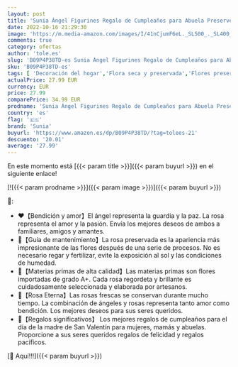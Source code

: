 ```yaml
---
layout: post
title: 'Sunia Ángel Figurines Regalo de Cumpleaños para Abuela Preserve Flowers Forever Rose Angel Regalo para Mujeres Mamá Abuela en Navidad Cumpleaños Regalo del día de la Madre'
date: 2022-10-16 21:29:30
image: 'https://m.media-amazon.com/images/I/41nCjumF6eL._SL500_._SL400_.jpg'
comments: true
category: ofertas
author: 'tole.es'
slug: 'B09P4P38TD-es Sunia Ángel Figurines Regalo de Cumpleaños para Abuela...'
sku: 'B09P4P38TD-es'
tags: [ 'Decoración del hogar','Flora seca y preservada','Flores preservadas','Hogar y cocina','navidad','sunia','🇪🇸', ]
actualPrice: 27.99 EUR
currency: EUR
price: 27.99
comparePrice: 34.99 EUR
prodname: 'Sunia Ángel Figurines Regalo de Cumpleaños para Abuela Preserve Flowers Forever Rose Angel Regalo para Mujeres Mamá Abuela en Navidad Cumpleaños Regalo del día de la Madre'
country: 'es'
flag: '🇪🇸'
brand: 'Sunia'
buyurl: 'https://www.amazon.es/dp/B09P4P38TD/?tag=tolees-21'
descuento: '20.01'
average: '27.99'
---
```


En este momento está [{{< param title >}}]({{< param buyurl >}}) en el siguiente enlace!

[![{{< param prodname >}}]({{< param image >}})]({{< param buyurl >}})

🔎:

- ❤️【Bendición y amor】El ángel representa la guardia y la paz. La rosa representa el amor y la pasión. Envía los mejores deseos de ambos a familiares, amigos y amantes.
- 📃【Guía de mantenimiento】La rosa preservada es la apariencia más impresionante de las flores después de una serie de procesos. No es necesario regar y fertilizar, evite la exposición al sol y las condiciones de humedad.
- 🥇【Materias primas de alta calidad】Las materias primas son flores importadas de grado A+. Cada rosa regordeta y brillante es cuidadosamente seleccionada y elaborada por artesanos.
- 🌹【Rosa Eterna】Las rosas frescas se conservan durante mucho tiempo. La combinación de ángeles y rosas representa tanto amor como bendición. Los mejores deseos para sus seres queridos.
- 🎁【Regalos significativos】 Los mejores regalos de cumpleaños para el día de la madre de San Valentín para mujeres, mamás y abuelas. Proporcione a sus seres queridos regalos de felicidad y regalos pacíficos.

[🛒 Aquí!!!]({{< param buyurl >}})
